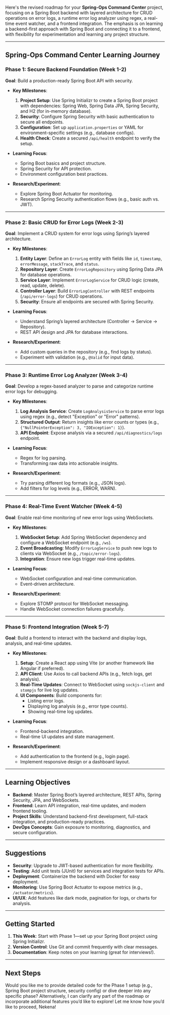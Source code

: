 Here's the revised roadmap for your **Spring-Ops Command Center** project, focusing on a Spring Boot backend with layered architecture for CRUD operations on error logs, a runtime error log analyzer using regex, a real-time event watcher, and a frontend integration. The emphasis is on learning a backend-first approach with Spring Boot and connecting it to a frontend, with flexibility for experimentation and learning any project structure.

---

## **Spring-Ops Command Center Learning Journey**

### **Phase 1: Secure Backend Foundation (Week 1-2)**
**Goal**: Build a production-ready Spring Boot API with security.

- **Key Milestones**:
  1. **Project Setup**: Use Spring Initializr to create a Spring Boot project with dependencies: Spring Web, Spring Data JPA, Spring Security, and H2 (for in-memory database).
  2. **Security**: Configure Spring Security with basic authentication to secure all endpoints.
  3. **Configuration**: Set up `application.properties` or YAML for environment-specific settings (e.g., database configs).
  4. **Health Check**: Create a secured `/api/health` endpoint to verify the setup.

- **Learning Focus**:
  - Spring Boot basics and project structure.
  - Spring Security for API protection.
  - Environment configuration best practices.

- **Research/Experiment**:
  - Explore Spring Boot Actuator for monitoring.
  - Research Spring Security authentication flows (e.g., basic auth vs. JWT).

---

### **Phase 2: Basic CRUD for Error Logs (Week 2-3)**
**Goal**: Implement a CRUD system for error logs using Spring’s layered architecture.

- **Key Milestones**:
  1. **Entity Layer**: Define an `ErrorLog` entity with fields like `id`, `timestamp`, `errorMessage`, `stackTrace`, and `status`.
  2. **Repository Layer**: Create `ErrorLogRepository` using Spring Data JPA for database operations.
  3. **Service Layer**: Implement `ErrorLogService` for CRUD logic (create, read, update, delete).
  4. **Controller Layer**: Build `ErrorLogController` with REST endpoints (`/api/error-logs`) for CRUD operations.
  5. **Security**: Ensure all endpoints are secured with Spring Security.

- **Learning Focus**:
  - Understand Spring’s layered architecture (Controller → Service → Repository).
  - REST API design and JPA for database interactions.

- **Research/Experiment**:
  - Add custom queries in the repository (e.g., find logs by status).
  - Experiment with validation (e.g., `@Valid` for input data).

---

### **Phase 3: Runtime Error Log Analyzer (Week 3-4)**
**Goal**: Develop a regex-based analyzer to parse and categorize runtime error logs for debugging.

- **Key Milestones**:
  1. **Log Analysis Service**: Create `LogAnalysisService` to parse error logs using regex (e.g., detect "Exception" or "Error" patterns).
  2. **Structured Output**: Return insights like error counts or types (e.g., `{"NullPointerException": 3, "IOException": 1}`).
  3. **API Endpoint**: Expose analysis via a secured `/api/diagnostics/logs` endpoint.

- **Learning Focus**:
  - Regex for log parsing.
  - Transforming raw data into actionable insights.

- **Research/Experiment**:
  - Try parsing different log formats (e.g., JSON logs).
  - Add filters for log levels (e.g., ERROR, WARN).

---

### **Phase 4: Real-Time Event Watcher (Week 4-5)**
**Goal**: Enable real-time monitoring of new error logs using WebSockets.

- **Key Milestones**:
  1. **WebSocket Setup**: Add Spring WebSocket dependency and configure a WebSocket endpoint (e.g., `/ws`).
  2. **Event Broadcasting**: Modify `ErrorLogService` to push new logs to clients via WebSocket (e.g., `/topic/error-logs`).
  3. **Integration**: Ensure new logs trigger real-time updates.

- **Learning Focus**:
  - WebSocket configuration and real-time communication.
  - Event-driven architecture.

- **Research/Experiment**:
  - Explore STOMP protocol for WebSocket messaging.
  - Handle WebSocket connection failures gracefully.

---

### **Phase 5: Frontend Integration (Week 5-7)**
**Goal**: Build a frontend to interact with the backend and display logs, analysis, and real-time updates.

- **Key Milestones**:
  1. **Setup**: Create a React app using Vite (or another framework like Angular if preferred).
  2. **API Client**: Use Axios to call backend APIs (e.g., fetch logs, get analysis).
  3. **Real-Time Updates**: Connect to WebSocket using `sockjs-client` and `stompjs` for live log updates.
  4. **UI Components**: Build components for:
     - Listing error logs.
     - Displaying log analysis (e.g., error type counts).
     - Showing real-time log updates.

- **Learning Focus**:
  - Frontend-backend integration.
  - Real-time UI updates and state management.

- **Research/Experiment**:
  - Add authentication to the frontend (e.g., login page).
  - Implement responsive design or a dashboard layout.

---

## **Learning Objectives**
- **Backend**: Master Spring Boot’s layered architecture, REST APIs, Spring Security, JPA, and WebSockets.
- **Frontend**: Learn API integration, real-time updates, and modern frontend tooling.
- **Project Skills**: Understand backend-first development, full-stack integration, and production-ready practices.
- **DevOps Concepts**: Gain exposure to monitoring, diagnostics, and secure configuration.

---

## **Suggestions**
- **Security**: Upgrade to JWT-based authentication for more flexibility.
- **Testing**: Add unit tests (JUnit) for services and integration tests for APIs.
- **Deployment**: Containerize the backend with Docker for easy deployment.
- **Monitoring**: Use Spring Boot Actuator to expose metrics (e.g., `/actuator/metrics`).
- **UI/UX**: Add features like dark mode, pagination for logs, or charts for analysis.

---

## **Getting Started**
1. **This Week**: Start with Phase 1—set up your Spring Boot project using Spring Initializr.
2. **Version Control**: Use Git and commit frequently with clear messages.
3. **Documentation**: Keep notes on your learning (great for interviews!).

---

## **Next Steps**
Would you like me to provide detailed code for the Phase 1 setup (e.g., Spring Boot project structure, security config) or dive deeper into any specific phase? Alternatively, I can clarify any part of the roadmap or incorporate additional features you’d like to explore! Let me know how you’d like to proceed, Nekena!